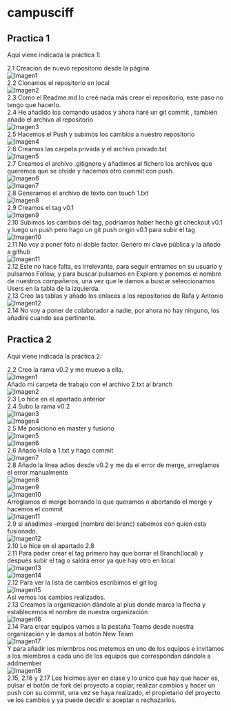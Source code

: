 # campusciff
## Practica 1
Aquí viene indicada la práctica 1:<br />

2.1 Creacion de nuevo repositorio desde la página<br />
![Imagen1](https://raw.githubusercontent.com/Valdifer/campusciff/master/Tarea1/1.png)<br />
2.2 Clonamos el repositorio en local<br />
![Imagen2](https://raw.githubusercontent.com/Valdifer/campusciff/master/Tarea1/2.png)<br />
2.3 Como el Readme.md lo creé nada más crear el repositorio, este paso no tengo que hacerlo.<br />
2.4 He añadido los comando usados y ahora haré un git commit , también añado el archivo al repositorio<br />
![Imagen3](https://raw.githubusercontent.com/Valdifer/campusciff/master/Tarea1/3.png)<br />
2.5 Hacemos el Push y subimos los cambios a nuestro repositorio<br />
![Imagen4](https://raw.githubusercontent.com/Valdifer/campusciff/master/Tarea1/4.png)<br />
2.6 Creamos las carpeta privada y el archivo privado.txt<br />
![Imagen5](https://raw.githubusercontent.com/Valdifer/campusciff/master/Tarea1/5.png)<br />
2.7 Creamos el archivo .gitignore y añadimos al fichero los archivos que queremos que se olvide y hacemos otro commit con push.<br />
![Imagen6](https://raw.githubusercontent.com/Valdifer/campusciff/master/Tarea1/6.png)<br />
![Imagen7](https://raw.githubusercontent.com/Valdifer/campusciff/master/Tarea1/7.png)<br />
2.8 Generamos el archivo de texto con touch 1.txt<br />
![Imagen8](https://raw.githubusercontent.com/Valdifer/campusciff/master/Tarea1/8.png)<br />
2.9 Creamos el tag v0.1<br />
![Imagen9](https://raw.githubusercontent.com/Valdifer/campusciff/master/Tarea1/9.png)<br />
2.10 Subimos los cambios del tag, podríamos haber hecho git checkout v0.1 y luego un push pero hago un git push origin v0.1 para subir el tag<br />
![Imagen10](https://raw.githubusercontent.com/Valdifer/campusciff/master/Tarea1/10.png)<br />
2.11 No voy a poner foto ni doble factor. Genero mi clave pública y la añado a github<br />
![Imagen11](https://raw.githubusercontent.com/Valdifer/campusciff/master/Tarea1/11.png)<br />
2.12 Este no hace falta, es irrelevante, para seguir entramos en su usuario y pulsamos Follow, y para buscar pulsamos en Explore y ponemos el nombre de nuestros compañeros, una vez que le damos a buscar seleccionamos Users en la tabla de la izquierda.<br />
2.13 Creo las tablas y añado los enlaces a los repositorios de Rafa y Antonio<br />
![Imagen12](https://raw.githubusercontent.com/Valdifer/campusciff/master/Tarea1/12.png)<br />
2.14 No voy a poner de colaborador a nadie, por ahora no hay ninguno, los añadiré cuando sea pertinente.<br />

## Practica 2
Aquí viene indicada la práctica 2:<br />

2.2 Creo la rama v0.2 y me muevo a ella.<br />
![Imagen1](https://raw.githubusercontent.com/Valdifer/campusciff/master/Tarea2/1.png)<br />
Añado mi carpeta de trabajo con el archivo 2.txt al branch<br />
![Imagen2](https://raw.githubusercontent.com/Valdifer/campusciff/master/Tarea2/2.png)<br />
2.3 Lo hice en el apartado anterior<br />
2.4 Subo la rama v0.2<br />
![Imagen3](https://raw.githubusercontent.com/Valdifer/campusciff/master/Tarea2/3.png)<br />
![Imagen4](https://raw.githubusercontent.com/Valdifer/campusciff/master/Tarea2/4.png)<br />
2.5 Me posiciono en master y fusiono<br />
![Imagen5](https://raw.githubusercontent.com/Valdifer/campusciff/master/Tarea2/5.png)<br />
![Imagen6](https://raw.githubusercontent.com/Valdifer/campusciff/master/Tarea2/6.png)<br />
2.6 Añado Hola a 1.txt y hago commit<br />
![Imagen7](https://raw.githubusercontent.com/Valdifer/campusciff/master/Tarea2/7.png)<br />
2.8 Añado la línea adios desde v0.2 y me da el error de merge, arreglamos el error manualmente<br />
![Imagen8](https://raw.githubusercontent.com/Valdifer/campusciff/master/Tarea2/8.png)<br />
![Imagen9](https://raw.githubusercontent.com/Valdifer/campusciff/master/Tarea2/9.png)<br />
![Imagen10](https://raw.githubusercontent.com/Valdifer/campusciff/master/Tarea2/10.png)<br />
Arreglamos el merge borrando lo que queramos o abortando el merge y hacemos el commit<br />
![Imagen11](https://raw.githubusercontent.com/Valdifer/campusciff/master/Tarea2/11.png)<br />
2.9 si añadimos –merged (nombre del branc) sabemos con quien esta fusionado.<br />
![Imagen12](https://raw.githubusercontent.com/Valdifer/campusciff/master/Tarea2/12.png)<br />
2.10 Lo hice en el apartado 2.8<br />
2.11 Para poder crear el tag primero hay que borrar el Branch(local) y después subir el tag o saldrá error ya que hay otro en local<br />
![Imagen13](https://raw.githubusercontent.com/Valdifer/campusciff/master/Tarea2/13.png)<br />
![Imagen14](https://raw.githubusercontent.com/Valdifer/campusciff/master/Tarea2/14.png)<br />
2.12 Para ver la lista de cambios escribimos el git log<br />
![Imagen15](https://raw.githubusercontent.com/Valdifer/campusciff/master/Tarea2/15.png)<br />
Así vemos los cambios realizados.<br />
2.13 Creamos la organización dándole al plus donde marca la flecha y establecemos el nombre de nuestra organización<br />
![Imagen16](https://raw.githubusercontent.com/Valdifer/campusciff/master/Tarea2/16.png)<br />
2.14 Para crear equipos vamos a la pestaña Teams desde nuestra organización y le damos al botón New Team<br />
![Imagen17](https://raw.githubusercontent.com/Valdifer/campusciff/master/Tarea2/17.png)<br />
Y para añadir los miembros nos metemos en uno de los equipos e invitamos a los miembros a cada uno de los equipos que correspondan dándole a addmember<br />
![Imagen18](https://raw.githubusercontent.com/Valdifer/campusciff/master/Tarea2/18.png)<br />
2.15, 2.16 y 2.17 Los hicimos ayer en clase y lo único que hay que hacer es, pulsar el botón de fork del proyecto a copiar, realizar cambios y hacer un push con su commit, una vez se haya realizado, el propietario del proyecto ve los cambios y ya puede decidir si aceptar o rechazarlos.<br />
